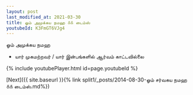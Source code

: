 ```yaml
---
layout: post
last_modified_at: 2021-03-30
title: ஓம் அமுக்கய நமஹ ௧௧ டைம்ஸ்
youtubeId: K3FmGT6VJg4
---
```

 
 
 ஓம் அமுக்கய நமஹ  
 
 -  யார் முகமற்றவர் / யார் இன்பங்களில் ஆர்வம் காட்டவில்லை 
 
  
 
  
 
 
 
 
 
 


{% include youtubePlayer.html id=page.youtubeId %}
 
[Next]({{ site.baseurl }}{% link  split1/_posts/2014-08-30-ஓம் சர்வகய நமஹ ௧௧ டைம்ஸ்.md%})
 
